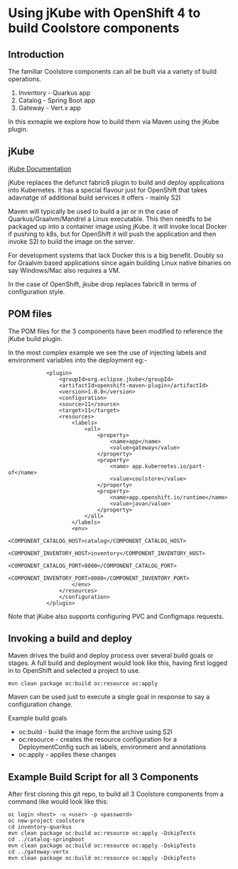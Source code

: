 
Using jKube with OpenShift 4 to build Coolstore components
===
## Introduction
The familiar Coolstore components can all be built via a variety of build operations. 
1. Inventory - Quarkus app
2. Catalog - Spring Boot app
3. Gateway - Vert.x app

In this exmaple we explore how to build them via Maven using the jKube plugin.

## jKube

[jKube Documentation](https://www.eclipse.org/jkube/docs/openshift-maven-plugin#jkube:deploy)

jKube replaces the defunct fabric8 plugin to build and deploy applications into Kubernetes. it has a special flavour just for OpenShift that takes adavnatge of additional build services it offers - mainly S2I

Maven will typically be used to build a jar or in the case of Quarkus/Graalvm/Mandrel a Linux executable. This then needfs to be packaged up into a container image using jKube. it will invoke local Docker if pushing to k8s, but for OpenShift it will push the application and then invoke S2I to build the image on the server. 

For development systems that lack Docker this is a big benefit. Doubly so for Graalvm based applications since again building Linux native binaries on say Windows/Mac also requires a VM.

In the case of OpenShift, jkube drop replaces fabric8 in terms of configuration style.

## POM files
The POM files for the 3 components have been modified to reference the jKube build plugin.

In the most complex example we see the use of injecting labels and environment variables into the deployment eg:-

```
            <plugin>
                <groupId>org.eclipse.jkube</groupId>
                <artifactId>openshift-maven-plugin</artifactId>
                <version>1.0.0</version>
                <configuration>
                <source>11</source>
                <target>11</target>
                <resources>
                    <labels>
                        <all>
                            <property>
                                <name>app</name>
                                <value>gateway</value>
                            </property>
                            <property>
                                <name> app.kubernetes.io/part-of</name>
                                <value>coolstore</value>
                            </property>
                            <property>
                                <name>app.openshift.io/runtime</name>
                                <value>java</value>
                            </property>
                        </all>
                    </labels>
                    <env>
                        <COMPONENT_CATALOG_HOST>catalog</COMPONENT_CATALOG_HOST>
                        <COMPONENT_INVENTORY_HOST>inventory</COMPONENT_INVENTORY_HOST>
                        <COMPONENT_CATALOG_PORT>8080</COMPONENT_CATALOG_PORT>
                        <COMPONENT_INVENTORY_PORT>8080</COMPONENT_INVENTORY_PORT>
                    </env>
                </resources>
                </configuration>
            </plugin>            

```

Note that jKube also supports configuring PVC and Configmaps requests.

## Invoking a build and deploy
Maven drives the build and deploy process over several build goals or stages. A full build and deployment would look like this, having first logged in to OpenShift and selected a project to use.
```
mvn clean package oc:build oc:resource oc:apply
```
Maven can be used just to execute a single goal in response to say a configuration change.

Example build goals

* oc:build - build the image form the archive using S2I
* oc:resource - creates the resource configuration for a DeploymentConfig such as labels, environment and annotations
* oc:apply - applies these changes

## Example Build Script for all 3 Components
After first cloning this git repo, to build all 3 Coolstore components from a command like would look like this:
```
oc login <host> -u <user> -p <password>
oc new-project coolstore
cd inventory-quarkus
mvn clean package oc:build oc:resource oc:apply -DskipTests
cd ../catalog-springboot
mvn clean package oc:build oc:resource oc:apply -DskipTests
cd ../gateway-vertx
mvn clean package oc:build oc:resource oc:apply -DskipTests
```


